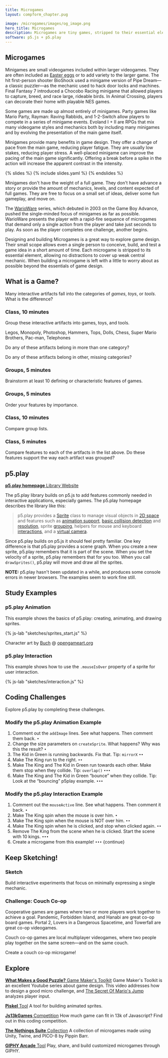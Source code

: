 ```yaml
---
title: Microgames
layout: compform_chapter.pug

image: /microgames/images/og_image.png
hero_title: Microgames
description: Microgames are tiny games, stripped to their essential elements, often playable in a few seconds.
software: p5.js + p5.play
---
```


<!--
<script>
TogetherJSConfig_hubBase = "https://clover-grateful-source.glitch.me/";
//https://clover-grateful-source.glitch.me/
</script>
<script src="https://togetherjs.com/togetherjs-min.js"></script>

<div style="cursor: pointer; margin-top: 1em; padding: 5px; border: 1px solid black; display: inline-block" onclick="TogetherJS(this); return false;">Collaborate!</div> -->

## Microgames

Minigames are small videogames included within larger videogames. They are often included as [Easter eggs](<https://en.wikipedia.org/wiki/Easter_egg_(media)>) or to add variety to the larger game. The hit first-person shooter BioShock used a minigame version of Pipe Dream—a classic puzzler—as the mechanic used to hack door locks and machines. Final Fantasy 7 introduced a Chocobo Racing minigame that allowed players to capture, breed, and race large, rideable birds. In Animal Crossing, players can decorate their home with playable NES games.

Some games are made up almost entirely of minigames. Party games like Mario Party, Rayman: Raving Rabbids, and 1-2-Switch allow players to compete in a series of minigame events. Evoland I + II are RPGs that mix many videogame styles and mechanics both by including many minigames and by evolving the presentation of the main game itself.

Minigames provide many benefits in game design. They offer a change of pace from the main game, reducing player fatigue. They are usually low stakes, reducing player stress. A well-placed minigame can improve the pacing of the main game significantly. Offering a break before a spike in the action will increase the apparent contrast in the intensity.

{% slides %}
{% include slides.yaml %}
{% endslides %}

Minigames don't have the weight of a full game. They don't have advance a story or provide the amount of mechanics, levels, and content expected of full games. They are free to focus on a small set of ideas, deliver some fun gameplay, and move on.

The [WarioWare](<https://en.wikipedia.org/wiki/Wario_(franchise)>) series, which debuted in 2003 on the Game Boy Advance, pushed the single-minded focus of minigames as far as possible. WarioWare presents the player with a rapid-fire sequence of microgames that demand only a single action from the player and take just seconds to play. As soon as the player completes one challenge, another begins.

<!-- commenting this out because now there's a gallery

<div class="three-up">

![WarioWare](figures/ww-stop.png)
![WarioWare](figures/ww-car.png)
![WarioWare](figures/ww-catch.png)

</div> -->

Designing and building Microgames is a great way to explore game design. Their small scope allows even a single person to conceive, build, and test a game idea in a short amount of time. Each microgame is stripped to its essential element, allowing no distractions to cover up weak central mechanic. When building a microgame is left with a little to worry about as possible beyond the essentials of game design.

<div class="activity">

## What is a Game?

Many interactive artifacts fall into the categories of _games_, _toys_, or _tools_. What is the difference?

### Class, 10 minutes

Group these interactive artifacts into games, toys, and tools.

Legos, Monopoly, Photoshop, Hammers, Tops, Dolls, Chess, Super Mario Brothers, Pac-man, Telephones

Do any of these artifacts belong in more than one category?

Do any of these artifacts belong in other, missing categories?

### Groups, 5 minutes

Brainstorm at least 10 defining or characteristic features of games.

### Groups, 5 minutes

Order your features by importance.

### Class, 10 minutes

Compare group lists.

### Class, 5 minutes

Compare features to each of the artifacts in the list above. Do these features support the way each artifact was grouped?

</div>

## p5.play

<div class="sidebar link-box">

[**p5.play homepage** Library Website](http://p5play.molleindustria.org/)

</div>

The p5.play library builds on p5.js to add features commonly needed in interactive applications, especially games. The p5.play homepage describes the library like this:

> p5.play provides a <a href="http://p5play.molleindustria.org/examples/index.html?fileName=sprite.js" target="_blank">Sprite</a> class to manage visual objects in <a href="http://p5play.molleindustria.org/examples/index.html?fileName=sprite4.js" target="_blank">2D space</a> and features such as <a href="http://p5play.molleindustria.org/examples/index.html?fileName=sprite3.js" target="_blank">animation support</a>, <a href="http://p5play.molleindustria.org/examples/index.html?fileName=collisions.js" target="_blank">basic collision detection</a> and <a href="http://p5play.molleindustria.org/examples/index.html?fileName=collisions4.js" target="_blank">resolution</a>, sprite <a href="http://p5play.molleindustria.org/examples/index.html?fileName=sprite8.js" target="_blank">grouping</a>, helpers for mouse and keyboard <a href="http://p5play.molleindustria.org/examples/index.html?fileName=keyPresses.js" target="_blank">interactions</a>, and a <a href="http://p5play.molleindustria.org/examples/index.html?fileName=camera.js" target="_blank">virtual camera</a>. </p>

Since p5.play builds on p5.js it should feel pretty familiar. One key difference is that p5.play provides a scene graph. When you create a new sprite, p5.play remembers that it is part of the scene. When you set the velocity of a sprite, p5.play remembers that for you too. When you call `drawSprites()`, p5.play will move and draw all the sprites.

<div class="callout">

**NOTE:** p5.play hasn't been updated in a while, and produces some console errors in newer browsers. The examples seem to work fine still.

</div>

## Study Examples

### p5.play Animation

This example shows the basics of p5.play: creating, animating, and drawing sprites.

{% js-lab "sketches/sprites_start.js" %}

Character art by [Buch](https://opengameart.org/users/buch) @ [opengameart.org](https://opengameart.org/content/a-platformer-in-the-forest)

### p5.play Interaction

This example shows how to use the `.mouseIsOver` property of a sprite for user interaction.

{% js-lab "sketches/interaction.js" %}

<div class="activity challenges">

## Coding Challenges

Explore p5.play by completing these challenges.

### Modify the p5.play Animation Example

1. Comment out the `addImage` lines. See what happens. Then comment them back. `•`
1. Change the size parameters on `createSprite`. What happens? Why was this the result? `•`
1. The Kid in Green is running backwards. Fix that. Tip: `mirrorX` `••`
1. Make The King run to the right. `••`
1. Make The King and The Kid in Green run towards each other. Make them stop when they collide. Tip: `overlap()` `•••`
1. Make The King and The Kid in Green “bounce” when they collide. Tip: Look at the “bouncing” p5play example. `•••`

### Modify the p5.play Interaction Example

1. Comment out the `mouseActive` line. See what happens. Then comment it back. `•`
1. Make The King spin when the mouse is over him. `•`
1. Make The King spin when the mouse is NOT over him. `••`
1. Make The King spin when he is clicked, and stop when clicked again. `••`
1. Remove The King from the scene when he is clicked. Start the scene with 10 kings. `•••`
1. Create a microgame from this example! `•••`
   {continue}

</div>

<div class="assignment">

## Keep Sketching!

### Sketch

Build interactive experiments that focus on minimally expressing a single mechanic.

### Challenge: Couch Co-op

Cooperative games are games where two or more players work together to achieve a goal. Pandemic, Forbidden Island, and Hanabi are great co-op board games. Portal 2, Lovers in a Dangerous Spacetime, and Towerfall are great co-op videogames.

Couch co-op games are local multiplayer videogames, where two people play together on the same screen—and on the same couch.

Create a couch co-op microgame!

</div>

## Explore

<div class="link-box">

[**What Makes a Good Puzzle?** Game Maker's Toolkit](https://www.youtube.com/watch?v=zsjC6fa_YBg)
Game Maker's Toolkit is an excellent Youtube series about game design. This video addresses how to design a good micro challenge, and [The Secret Of Mario's Jump](https://www.youtube.com/watch?v=7daTGyVZ60I) analyzes player input.

[**Piskel** Tool](https://www.piskelapp.com/)
A tool for building animated sprites.

[**Js13kGames** Competition](https://js13kgames.com/)
How much game can fit in 13k of Javascript? Find out in this coding competition.

[**The Nothings Suite** Collection](https://pippinbarr.github.io/the-nothings-suite/)
A collection of microgames made using Unity, Twine, and PICO-8 by Pippin Barr.

[**GIPHY Arcade** Tool](https://arcade.giphy.com/)
Play, share, and build customized microgames through GIPHY.

</div>

<style>
  .spoiler h3 {
    margin-top: 0;    
  }
  .spoiler {
      position: relative;
  }
  .spoiler::after {
      content: "Redacted! We'll look at this in class.";
      font-family: "Roboto";
      font-size: 10px;
      position: absolute;
      top: 0;
      width: 100%;
      height: 100%;
      text-align: center;
      padding: 30px;
      background: black;
      color: white;
      
  }
</style>

<script>
var els = document.getElementsByClassName("spoiler");
for (var i = 0; i < els.length; i++) {
    let el = els[i];
    els[i].addEventListener('click', ()=>el.classList.remove("spoiler"));
}
</script>
